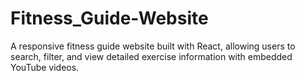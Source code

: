 # Fitness_Guide-Website
A responsive fitness guide website built with React, allowing users to search, filter, and view detailed exercise information with embedded YouTube videos.
